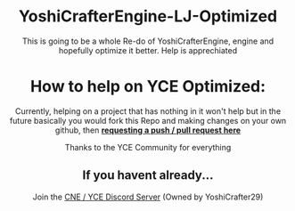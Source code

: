 <div align="center">
  
# YoshiCrafterEngine-LJ-Optimized
This is going to be a whole Re-do of YoshiCrafterEngine, engine and hopefully optimize it better. Help is apprechiated

# How to help on YCE Optimized:
Currently, helping on a project that has nothing in it won't help but in the future basically you would
fork this Repo and making changes on your own github, then **[requesting a push / pull request here](https://github.com/ItsLJcool/YoshiCrafterEngine-LJ-Optimized/pulls)**

Thanks to the YCE Community for everything

## If you havent already...
Join the [CNE / YCE Discord Server](https://discord.gg/9Jt6dK76gK) (Owned by YoshiCrafter29)
